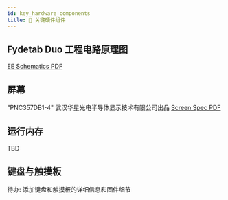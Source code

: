 ```yaml
---
id: key_hardware_components
title: 🔩 关键硬件组件
---
```

## Fydetab Duo 工程电路原理图
[EE Schematics PDF](/img/Fydetab_Duo_Schematic.pdf)

## 屏幕
"PNC357DB1-4" 武汉华星光电半导体显示技术有限公司出品
[Screen Spec PDF](/img/MCB357DB1-4.pdf)

## 运行内存
TBD

## 键盘与触摸板

待办: 添加键盘和触摸板的详细信息和固件细节

